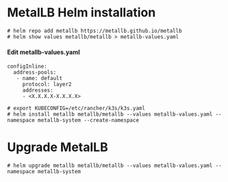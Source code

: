 # MetalLB Helm installation

```
# helm repo add metallb https://metallb.github.io/metallb
# helm show values metallb/metallb > metallb-values.yaml
```


#### Edit metallb-values.yaml
```
configInline:
  address-pools:
   - name: default
     protocol: layer2
     addresses:
     - <X.X.X.X-X.X.X.X>
```

```
# export KUBECONFIG=/etc/rancher/k3s/k3s.yaml
# helm install metallb metallb/metallb --values metallb-values.yaml --namespace metallb-system --create-namespace
```

# Upgrade MetalLB
```
# helm upgrade metallb metallb/metallb --values metallb-values.yaml --namespace metallb-system
```
